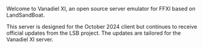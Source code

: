 Welcome to Vanadiel XI, an open source server emulator for FFXI based on LandSandBoat.

This server is designed for the October 2024 client but continues to receive official updates from the LSB project. 
The updates are tailored for the Vanadiel XI server.


